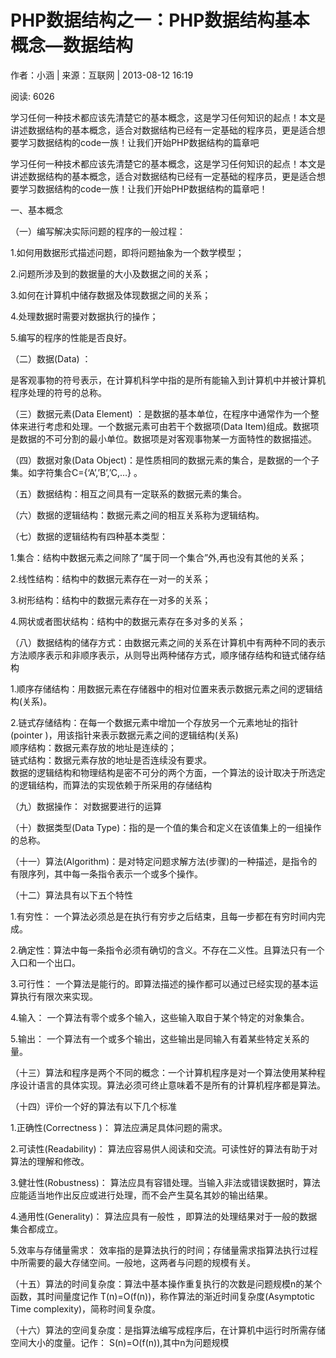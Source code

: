 # PHP数据结构之一：PHP数据结构基本概念—数据结构

作者：小涵 | 来源：互联网 | 2013-08-12 16:19 

阅读: 6026 

学习任何一种技术都应该先清楚它的基本概念，这是学习任何知识的起点！本文是讲述数据结构的基本概念，适合对数据结构已经有一定基础的程序员，更是适合想要学习数据结构的code一族！让我们开始PHP数据结构的篇章吧

学习任何一种技术都应该先清楚它的基本概念，这是学习任何知识的起点！本文是讲述数据结构的基本概念，适合对数据结构已经有一定基础的程序员，更是适合想要学习数据结构的code一族！让我们开始PHP数据结构的篇章吧！ 

一、基本概念 

（一）编写解决实际问题的程序的一般过程： 

1.如何用数据形式描述问题，即将问题抽象为一个数学模型； 

2.问题所涉及到的数据量的大小及数据之间的关系； 

3.如何在计算机中储存数据及体现数据之间的关系； 

4.处理数据时需要对数据执行的操作； 

5.编写的程序的性能是否良好。 

（二）数据(Data) ： 

是客观事物的符号表示，在计算机科学中指的是所有能输入到计算机中并被计算机程序处理的符号的总称。 

（三）数据元素(Data Element) ：是数据的基本单位，在程序中通常作为一个整体来进行考虑和处理。一个数据元素可由若干个数据项(Data Item)组成。数据项是数据的不可分割的最小单位。数据项是对客观事物某一方面特性的数据描述。 

（四）数据对象(Data Object)：是性质相同的数据元素的集合，是数据的一个子集。如字符集合C={‘A’,’B’,’C,…} 。 

（五）数据结构：相互之间具有一定联系的数据元素的集合。 

（六）数据的逻辑结构：数据元素之间的相互关系称为逻辑结构。 

（七）数据的逻辑结构有四种基本类型： 

1.集合：结构中数据元素之间除了“属于同一个集合”外,再也没有其他的关系； 

2.线性结构：结构中的数据元素存在一对一的关系； 

3.树形结构：结构中的数据元素存在一对多的关系； 

4.网状或者图状结构：结构中的数据元素存在多对多的关系； 

（八）数据结构的储存方式：由数据元素之间的关系在计算机中有两种不同的表示方法顺序表示和非顺序表示，从则导出两种储存方式，顺序储存结构和链式储存结构 

1.顺序存储结构：用数据元素在存储器中的相对位置来表示数据元素之间的逻辑结构(关系)。 

2.链式存储结构：在每一个数据元素中增加一个存放另一个元素地址的指针(pointer )，用该指针来表示数据元素之间的逻辑结构(关系)  
顺序结构：数据元素存放的地址是连续的；  
链式结构：数据元素存放的地址是否连续没有要求。  
数据的逻辑结构和物理结构是密不可分的两个方面，一个算法的设计取决于所选定的逻辑结构，而算法的实现依赖于所采用的存储结构 

（九）数据操作： 对数据要进行的运算 

（十）数据类型(Data Type)：指的是一个值的集合和定义在该值集上的一组操作的总称。 

（十一）算法(Algorithm)：是对特定问题求解方法(步骤)的一种描述，是指令的有限序列，其中每一条指令表示一个或多个操作。 

（十二）算法具有以下五个特性 

1.有穷性： 一个算法必须总是在执行有穷步之后结束，且每一步都在有穷时间内完成。 

2.确定性：算法中每一条指令必须有确切的含义。不存在二义性。且算法只有一个入口和一个出口。 

3.可行性： 一个算法是能行的。即算法描述的操作都可以通过已经实现的基本运算执行有限次来实现。 

4.输入： 一个算法有零个或多个输入，这些输入取自于某个特定的对象集合。 

5.输出： 一个算法有一个或多个输出，这些输出是同输入有着某些特定关系的量。 

（十三）算法和程序是两个不同的概念：一个计算机程序是对一个算法使用某种程序设计语言的具体实现。算法必须可终止意味着不是所有的计算机程序都是算法。 

（十四）评价一个好的算法有以下几个标准 

1.正确性(Correctness )： 算法应满足具体问题的需求。 

2.可读性(Readability)： 算法应容易供人阅读和交流。可读性好的算法有助于对算法的理解和修改。 

3.健壮性(Robustness)： 算法应具有容错处理。当输入非法或错误数据时，算法应能适当地作出反应或进行处理，而不会产生莫名其妙的输出结果。 

4.通用性(Generality)： 算法应具有一般性 ，即算法的处理结果对于一般的数据集合都成立。 

5.效率与存储量需求： 效率指的是算法执行的时间；存储量需求指算法执行过程中所需要的最大存储空间。一般地，这两者与问题的规模有关。 

（十五）算法的时间复杂度：算法中基本操作重复执行的次数是问题规模n的某个函数，其时间量度记作 T(n)=O(f(n))，称作算法的渐近时间复杂度(Asymptotic Time complexity)，简称时间复杂度。 

（十六）算法的空间复杂度：是指算法编写成程序后，在计算机中运行时所需存储空间大小的度量。记作： S(n)=O(f(n)),其中n为问题规模

